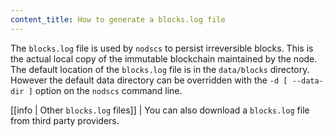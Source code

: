 ```yaml
---
content_title: How to generate a blocks.log file
---
```


The `blocks.log` file is used by `nodscs` to persist irreversible blocks. This is the actual local copy of the immutable blockchain maintained by the node. The default location of the `blocks.log` file is in the `data/blocks` directory. However the default data directory can be overridden with the `-d [ --data-dir ]` option on the `nodscs` command line.

[[info | Other `blocks.log` files]]
| You can also download a `blocks.log` file from third party providers.
